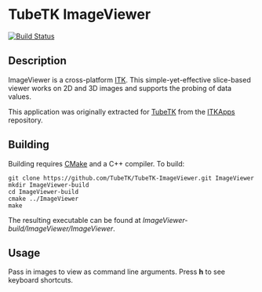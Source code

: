 TubeTK ImageViewer
==================

[![Build Status](https://travis-ci.org/TubeTK/TubeTK-ImageViewer.png?branch=master)](https://travis-ci.org/TubeTK/TubeTK-ImageViewer)

Description
-----------

ImageViewer is a cross-platform [ITK](http://www.itk.org). This simple-yet-effective slice-based viewer works on 2D and 3D images and supports the probing of data values.

This application was originally extracted for [TubeTK](http://www.tubetk.org) from the [ITKApps](http://itk.org/ITKApps.git) repository.

Building
--------

Building requires [CMake](http://www.cmake.org) and a C++ compiler. To build:

```shell
git clone https://github.com/TubeTK/TubeTK-ImageViewer.git ImageViewer
mkdir ImageViewer-build
cd ImageViewer-build
cmake ../ImageViewer
make
```

The resulting executable can be found at *ImageViewer-build/ImageViewer/ImageViewer*.

Usage
-----

Pass in images to view as command line arguments. Press **h** to see keyboard shortcuts.

